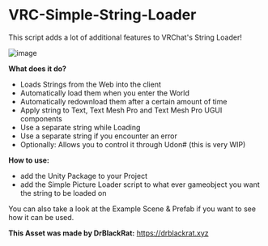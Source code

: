 # VRC-Simple-String-Loader
This script adds a lot of additional features to VRChat's String Loader!

![image](https://github.com/DrBlackRat/VRC-Simple-String-Loader/assets/46327609/bebb1587-9edb-4615-8373-0b4f87561e03)

__What does it do?__
- Loads Strings from the Web into the client
- Automatically load them when you enter the World
- Automatically redownload them after a certain amount of time
- Apply string to Text, Text Mesh Pro and Text Mesh Pro UGUI components
- Use a separate string while Loading
- Use a separate string if you encounter an error
- Optionally: Allows you to control it through Udon# (this is very WIP)

__How to use:__
- add the Unity Package to your Project
- add the Simple Picture Loader script to what ever gameobject you want the string to be loaded on

You can also take a look at the Example Scene & Prefab if you want to see how it can be used.

__This Asset was made by DrBlackRat:__
https://drblackrat.xyz
